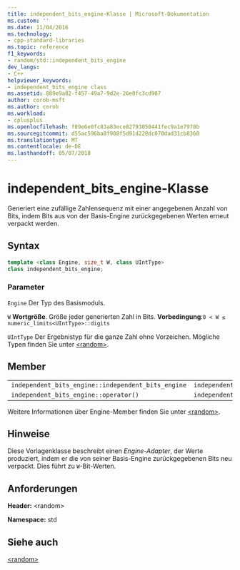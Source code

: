 ```yaml
---
title: independent_bits_engine-Klasse | Microsoft-Dokumentation
ms.custom: ''
ms.date: 11/04/2016
ms.technology:
- cpp-standard-libraries
ms.topic: reference
f1_keywords:
- random/std::independent_bits_engine
dev_langs:
- C++
helpviewer_keywords:
- independent_bits_engine class
ms.assetid: 889e9a82-f457-49a7-9d2e-26e0fc3cd907
author: corob-msft
ms.author: corob
ms.workload:
- cplusplus
ms.openlocfilehash: f89e6e0fc83a83ece82793050441fec9a1e7978b
ms.sourcegitcommit: d55ac596ba8f908f5d91d228dc070dad31cb8360
ms.translationtype: MT
ms.contentlocale: de-DE
ms.lasthandoff: 05/07/2018
---
```

# <a name="independentbitsengine-class"></a>independent_bits_engine-Klasse

Generiert eine zufällige Zahlensequenz mit einer angegebenen Anzahl von Bits, indem Bits aus von der Basis-Engine zurückgegebenen Werten erneut verpackt werden.

## <a name="syntax"></a>Syntax

```cpp
template <class Engine, size_t W, class UIntType>
class independent_bits_engine;
```

### <a name="parameters"></a>Parameter

`Engine` Der Typ des Basismoduls.

`W` **Wortgröße**. Größe jeder generierten Zahl in Bits. **Vorbedingung**:`0 < W ≤ numeric_limits<UIntType>::digits`

`UIntType` Der Ergebnistyp für die ganze Zahl ohne Vorzeichen. Mögliche Typen finden Sie unter [\<random>](../standard-library/random.md).

## <a name="members"></a>Member

||||
|-|-|-|
|`independent_bits_engine::independent_bits_engine`|`independent_bits_engine::base`|`independent_bits_engine::discard`|
|`independent_bits_engine::operator()`|`independent_bits_engine::base_type`|`independent_bits_engine::seed`|

Weitere Informationen über Engine-Member finden Sie unter [\<random&gt;](../standard-library/random.md).

## <a name="remarks"></a>Hinweise

Diese Vorlagenklasse beschreibt einen *Engine-Adapter*, der Werte produziert, indem er die von seiner Basis-Engine zurückgegebenen Bits neu verpackt. Dies führt zu `W`-Bit-Werten.

## <a name="requirements"></a>Anforderungen

**Header:** \<random>

**Namespace:** std

## <a name="see-also"></a>Siehe auch

[\<random>](../standard-library/random.md)<br/>
